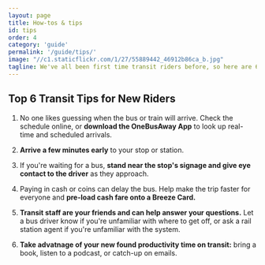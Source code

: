 ```yaml
---
layout: page
title: How-tos & tips
id: tips
order: 4
category: 'guide'
permalink: '/guide/tips/'
image: "//c1.staticflickr.com/1/27/55889442_46912b86ca_b.jpg"
tagline: We've all been first time transit riders before, so here are 6 tips to get you going.
---
```


## Top 6 Transit Tips for New Riders

1.  No one likes guessing when the bus or train will arrive.  Check the schedule online, or **download the OneBusAway App** to look up real-time and scheduled arrivals.

2.  **Arrive a few minutes early** to your stop or station.

3.  If you're waiting for a bus, **stand near the stop's signage and give eye contact to the driver** as they approach.

4.  Paying in cash or coins can delay the bus.  Help make the trip faster for everyone and **pre-load cash fare onto a Breeze Card.**

5.  **Transit staff are your friends and can help answer your questions.**  Let a bus driver know if you're unfamiliar with where to get off, or ask a rail station agent if you're unfamiliar with the system.

6.  **Take advatnage of your new found productivity time on transit:** bring a book, listen to a podcast, or catch-up on emails.
